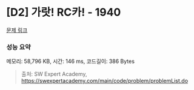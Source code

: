 # [D2] 가랏! RC카! - 1940 

[문제 링크](https://swexpertacademy.com/main/code/problem/problemDetail.do?contestProbId=AV5PjMgaALgDFAUq) 

### 성능 요약

메모리: 58,796 KB, 시간: 146 ms, 코드길이: 386 Bytes



> 출처: SW Expert Academy, https://swexpertacademy.com/main/code/problem/problemList.do